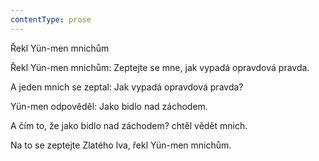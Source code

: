 ```yaml
---
contentType: prose
---
```


Řekl Yün-men mnichům

Řekl Yün-men mnichům: Zeptejte se mne, jak vypadá opravdová pravda.

A jeden mnich se zeptal: Jak vypadá opravdová pravda?

Yün-men odpověděl: Jako bidlo nad záchodem.

A čím to, že jako bidlo nad záchodem? chtěl vědět mnich.

Na to se zeptejte Zlatého lva, řekl Yün-men mnichům.
